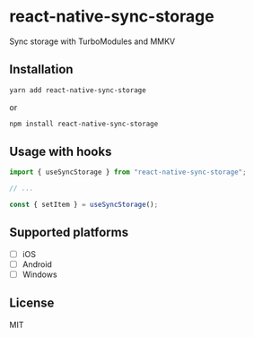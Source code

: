 # react-native-sync-storage

Sync storage with TurboModules and MMKV

## Installation

```sh
yarn add react-native-sync-storage
```

or

```sh
npm install react-native-sync-storage
```


## Usage with hooks

```js
import { useSyncStorage } from "react-native-sync-storage";

// ...

const { setItem } = useSyncStorage();
```

## Supported platforms

- [ ] iOS
- [ ] Android
- [ ] Windows

## License

MIT
